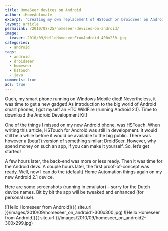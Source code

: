 ```yaml
---
title: HomeSeer devices on Android
author: iHomeAutomate
excerpt: 'Creating my own replacement of HSTouch or DroidSeer on Android'
layout: article
permalink: /2010/08/25/homeseer-devices-on-android/
image:
  teaser: 2010/09/HelloHomeseerFromAndroid-400x250.jpg
categories:
  - android
tags:
  - android
  - droidseer
  - homeseer
  - hstouch
  - java
comments: true
ads: true
---
```

Ouch, my smart phone running on Windows Mobile died! Nevertheless, it was time to get a new gadget! As introduction to the big world of Android smart phones, I got myself an HTC WildFire (running Android 2.1). Time to download the Android Development Kit!

One of the things I missed on my new Android phone, was HSTouch. When writing this article, HSTouch for Android was still in development. It would still be a while before it would be available to the big public. There was however a (beta?) version of something similar: DroidSeer. However, why spend money on such an app, if you can make it yourself. So, let&#8217;s get started!

A few hours later, the back-end was more or less ready. Then it was time for the Android devs. A couple hours later, the first proof-of-concept was ready. Well, now I can do the (default) Home Automation things again on my new Android 2.1 device.

Here are some screenshots (running in emulator) &#8211; sorry for the Dutch device names. Bit by bit the app will be tweaked and enhanced (for personal use).

![Hello Homeseer from Android]({{ site.url }}/images/2010/09/homeseer_on_android1-300x300.jpg)
![Hello Homeseer from Android]({{ site.url }}/images/2010/09/homeseer_on_android2-300x299.jpg)
